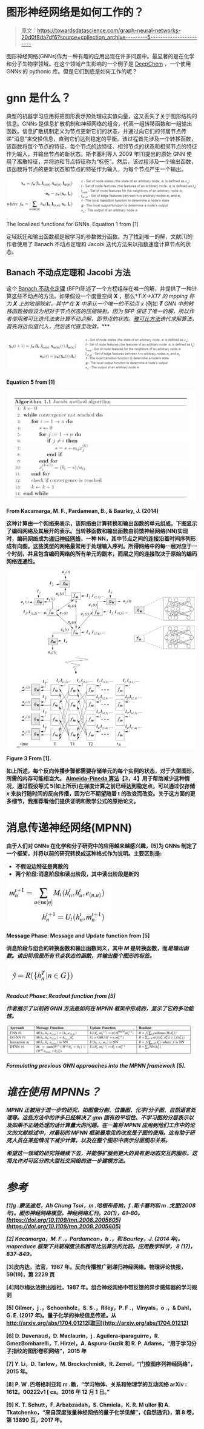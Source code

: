 # 图形神经网络是如何工作的？

> 原文：<https://towardsdatascience.com/graph-neural-networks-20d0f8da7df6?source=collection_archive---------5----------------------->

图形神经网络(GNNs)作为一种有趣的应用出现在许多问题中。最显著的是在化学和分子生物学领域。在这个领域产生影响的一个例子是 [DeepChem](https://deepchem.io/) ，一个使用 GNNs 的 pythonic 库。但是它们到底是如何工作的呢？

# gnn 是什么？

典型的机器学习应用将把图形表示预处理成实值向量，这又丢失了关于图形结构的信息。GNNs 是信息扩散机制和神经网络的组合，代表一组转移函数和一组输出函数。信息扩散机制定义为节点更新它们的状态，并通过向它们的邻居节点传递“消息”来交换信息，直到它们达到稳定的平衡。该过程首先涉及一个转移函数，该函数将每个节点的特征、每个节点的边特征、相邻节点的状态和相邻节点的特征作为输入，并输出节点的新状态。斯卡塞利等人 2009 年[1]提出的原始 GNN 使用了离散特征，并将边和节点特征称为“标签”。然后，该过程涉及一个输出函数，该函数将节点的更新状态和节点的特征作为输入，为每个节点产生一个输出。

![](img/bd0f9e1ab70a508fa152837377b65910.png)

The localized functions for GNNs. Equation 1 from [1]

定域跃迁和输出函数都是被学习的参数微分函数。为了找到唯一的解，文献[1]的作者使用了 Banach 不动点定理和 Jacobi 迭代方法来以指数速度计算节点的状态。

## Banach 不动点定理和 Jacobi 方法

这个 [Banach 不动点定理](https://en.wikipedia.org/wiki/Banach_fixed-point_theorem) (BFP)陈述了一个方程组存在唯一的解，并提供了一种计算这些不动点的方法。如果假设一个度量空间 **X** ，那么**T:X→XT7 的 mpping 称为 ***X*** 上的收缩映射，其中*在 ***X*** 中承认一个唯一的不动点 *x** (例如 ***T*** *GNN 中的转移函数被假设为相对于节点状态的压缩映射。因为 BFP 保证了唯一的解，所以作者使用雅可比迭代法来计算不动点解，即节点的状态。[雅可比方法](https://en.wikipedia.org/wiki/Jacobi_method)迭代求解算法，首先将近似值代入，然后迭代直至收敛。****

**![](img/de4892e76d52836a257a2190d7ea2576.png)**

**Equation 5 from [1]**

**![](img/213f477fb79bdccdea772dcb062c91c3.png)**

**From Kacamarga, M. F., Pardamean, B., & Baurley, J. (2014)**

**这种计算由一个网络来表示，该网络由计算转换和输出函数的单元组成。下图显示了编码网络及其展开的表示。当转移函数和输出函数由前馈神经网络(NN)实现时，编码网络成为[递归神经网络](https://en.wikipedia.org/wiki/Recurrent_neural_network)，一种 NN，其中节点之间的连接沿着时间序列形成有向图。这些类型的网络最常用于处理输入序列。所得网络中的每一层对应于一个时刻，并且包含编码网络的所有单元的副本，而层之间的连接取决于原始的编码网络连通性。**

**![](img/96e494189de1cf01852ea1e3d148cc70.png)**

**Figure 3 From [1].**

**如上所述，每个反向传播步骤都需要存储单元的每个实例的状态，对于大型图形，所需的内存可能相当大。 [Almeida-Pineda 算法](https://en.wikipedia.org/wiki/Almeida%E2%80%93Pineda_recurrent_backpropagation)【3，4】用于帮助减少这种情况，通过假设等式 5(如上所示)在梯度计算之前已经达到稳定点，可以通过仅存储 ***x*** 来执行随时间的反向传播，因为它不期望随着 t 的改变而改变。关于这方面的更多细节，我推荐看他们提供证明和数学公式的原始论文。**

# **消息传递神经网络(MPNN)**

**由于人们对 GNNs 在化学和分子研究中的应用越来越感兴趣，[5]为 GNNs 制定了一个框架，并将以前的研究转换成这种格式作为说明。主要区别是:**

*   **不假设边特征是离散的**
*   **两个阶段:消息阶段和读出阶段，其中读出阶段是新的**

**![](img/bc0ee6a34787e61400cc8c799c55b929.png)**

**Message Phase: Message and Update function from [5]**

**消息阶段与组合的转换函数和输出函数同义，其中 ***M*** 是转换函数，而*是输出函数。读出阶段是所有节点状态的函数，并输出整个图形的标签。***

***![](img/aa79626bdc39f697a8b116da6f473c05.png)***

***Readout Phase: Readout function from [5]***

***作者展示了以前的 GNN 方法是如何在 MPNN 框架中形成的，显示了它的多功能性。***

***![](img/2a69056ae8e66241aaec8ed2fbe04787.png)***

***Formulating previous GNN approaches into the MPNN framework [5].***

# ***谁在使用 MPNNs？***

***MPNN 正被用于进一步的研究，如图像分割、位置图、化学/分子图、自然语言处理等。这些方法中的许多已经解决了 gnn 固有的平坦性、不学习图的分层表示以及如果不正确处理的话计算量大的问题。在一篇将 MPNN 应用到他们工作中的论文的文献综述中，对最初的 MPNN 框架最常见的改变是子图的使用。这有助于研究人员在某些情况下减少计算，以及在整个图形中表示分层图形关系。***

***希望这一领域的研究将继续下去，并能够扩展到更大的具有更动态交互的图形。这将允许对可区分的大型社交网络的进一步建模方法。***

# ***参考***

***[1]g .蒙法迪尼，Ah Chung Tsoi，m .哈根布奇纳，f .斯卡塞利和 m .戈里(2008 年)。图形神经网络模型。神经网络汇刊，20(1)，61–80。[https://doi.org/10.1109/tnn.2008.2005605](https://doi.org/10.1109/tnn.2008.2005605)***

***[2] Kacamarga，M. F .，Pardamean，b .，和 Baurley，J. (2014 年)。mapreduce 框架下共轭梯度法和雅可比法算法的比较。*应用数学科学*， *8* (17)，837–849。***

**[3]皮内达，法官，1987 年。反向传播推广到递归神经网络。物理评论快报，59(19)，第 2229 页**

**[4]阿尔梅达法律出版社，1987 年。组合神经网络中带反馈的异步感知器的学习规则**

**[5] Gilmer，j .，Schoenholz，S. S .，Riley，P. F .，Vinyals，o .，& Dahl，G. E. (2017 年)。量子化学的神经信息传递。从 http://arxiv.org/abs/1704.01212[取回](http://arxiv.org/abs/1704.01212)**

**[6] D. Duvenaud，D. Maclaurin，j . Aguilera-iparaguirre，R. GmezBombarelli，T. Hirzel，A. Aspuru-Guzik 和 R. P. Adams，“用于学习分子指纹的图形卷积网络”，2015 年**

**[7] Y. Li，D. Tarlow，M. Brockschmidt，R. Zemel，“门控图序列神经网络”，2015 年。**

**[8] P. W .巴塔格利亚和 m .赖，“学习物体、关系和物理学的互动网络 arXiv : 1612。00222v1 [ cs。2016 年 12 月 1 日。”**

**[9] K. T. Schutt，F. Arbabzadah，S. Chmiela，K. R. M uller 和 A. Tkatchenko，“来自深度张量神经网络的量子化学见解”，《自然通讯》，第 8 卷，第 13890 页，2017 年。**